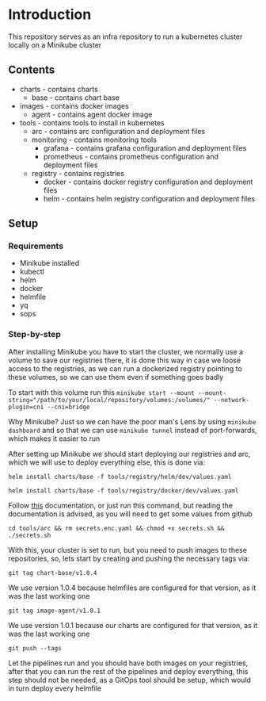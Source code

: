 # Introduction

This repository serves as an infra repository to run a kubernetes cluster locally on a Minikube cluster

## Contents

- charts - contains charts
    - base - contains chart base
- images - contains docker images
    - agent - contains agent docker image
- tools - contains tools to install in kubernetes
    - arc - contains arc configuration and deployment files
    - monitoring - contains monitoring tools
        - grafana - contains grafana configuration and deployment files
        - prometheus - contains prometheus configuration and deployment files
    - registry - contains registries
        - docker - contains docker registry configuration and deployment files
        - helm - contains helm registry configuration and deployment files

## Setup

### Requirements

- Minikube installed
- kubectl
- helm
- docker
- helmfile
- yq
- sops

### Step-by-step

After installing Minikube you have to start the cluster, we normally use a volume to save our registries there, it is done this way in case we loose access to the registries, as we can run a dockerized registry pointing to these volumes, so we can use them even if something goes badly

To start with this volume run this `minikube start --mount --mount-string="/path/to/your/local/repository/volumes:/volumes/" --network-plugin=cni --cni=bridge`

Why Minikube? Just so we can have the poor man's Lens by using `minikube dashboard` and so that we can use `minikube tunnel` instead of port-forwards, which makes it easier to run

After setting up Minikube we should start deploying our registries and arc, which we will use to deploy everything else, this is done via:

`helm install charts/base -f tools/registry/helm/dev/values.yaml`

`helm install charts/base -f tools/registry/docker/dev/values.yaml`

Follow [this](tools\arc\README.MD) documentation, or just run this command, but reading the documentation is advised, as you will need to get some values from github

`cd tools/arc && rm secrets.enc.yaml && chmod +x secrets.sh && ./secrets.sh`

With this, your cluster is set to run, but you need to push images to these repositories, so, lets start by creating and pushing the necessary tags via:

`git tag chart-base/v1.0.4`

We use version 1.0.4 because helmfiles are configured for that version, as it was the last working one

`git tag image-agent/v1.0.1`

We use version 1.0.1 because our charts are configured for that version, as it was the last working one

`git push --tags`

Let the pipelines run and you should have both images on your registries, after that you can run the rest of the pipelines and deploy everything, this step should not be needed, as a GitOps tool should be setup, which would in turn deploy every helmfile